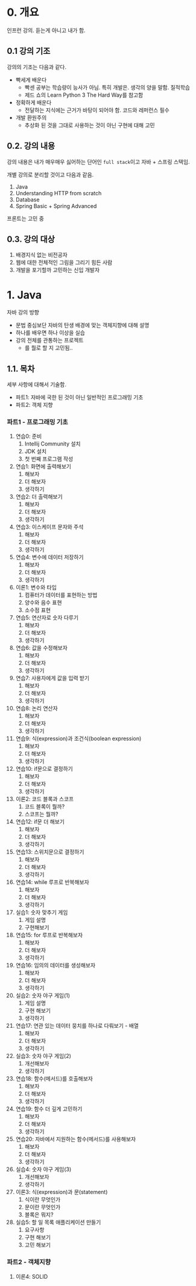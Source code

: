 # 0. 개요

인프런 강의. 듣는게 아니고 내가 함.  

## 0.1 강의 기조

강의의 기조는 다음과 같다.  

- 빡세게 배운다
  - 빡센 공부는 학습량이 능사가 아님. 특히 개발은. 생각의 양을 말함. 질적학습
  - 제드 쇼의 Learn Python 3 The Hard Way를 참고함
- 정확하게 배운다
  - 전달하는 지식에는 근거가 바탕이 되어야 함. 코드와 레퍼런스 필수
- 개발 환원주의
  - 추상화 된 것을 그대로 사용하는 것이 아닌 구현에 대해 고민

## 0.2. 강의 내용

강의 내용은 내가 매우매우 싫어하는 단어인 `full stack`이고 자바 + 스프링 스택임.  

개별 강의로 분리할 것이고 다음과 같음.  

1. Java
2. Understanding HTTP from scratch
3. Database
4. Spring Basic + Spring Advanced

프론트는 고민 중

## 0.3. 강의 대상

1. 배경지식 없는 비전공자
2. 웹에 대한 전체적인 그림을 그리기 힘든 사람
3. 개발을 포기할까 고민하는 신입 개발자

# 1. Java

자바 강의 방향
- 문법 중심보단 자바의 탄생 배경에 맞는 객체지향에 대해 설명
- 하나를 배우면 하나 이상을 실습
- 강의 전체를 관통하는 프로젝트
  - 를 뭘로 할 지 고민됨..

## 1.1. 목차

세부 사항에 대해서 기술함.

* 파트1: 자바에 국한 된 것이 아닌 일반적인 프로그래밍 기초
* 파트2: 객체 지향

### 파트1 - 프로그래밍 기초

1. 연습0: 준비
   1. Intellij Community 설치
   2. JDK 설치
   3. 첫 번째 프로그램 작성
2. 연습1: 화면에 출력해보기
   1. 해보자
   2. 더 해보자
   3. 생각하기
3. 연습2: 더 출력해보기
   1. 해보자
   2. 더 해보자
   3. 생각하기
4. 연습3: 이스케이프 문자와 주석
   1. 해보자
   2. 더 해보자
   3. 생각하기
5. 연습4: 변수에 데이터 저장하기
   1. 해보자
   2. 더 해보자
   3. 생각하기
6. 이론1: 변수와 타입
   1. 컴퓨터가 데이터를 표현하는 방법
   2. 양수와 음수 표현
   3. 소수점 표현
7. 연습5: 연산자로 숫자 다루기
   1. 해보자
   2. 더 해보자
   3. 생각하기
8. 연습6: 값을 수정해보자
   1. 해보자
   2. 더 해보자
   3. 생각하기
9. 연습7: 사용자에게 값을 입력 받기
   1. 해보자
   2. 더 해보자
   3. 생각하기
10. 연습8: 논리 연산자
    1.  해보자
    2.  더 해보자
    3.  생각하기
11. 연습9: 식(expression)과 조건식(boolean expression)
    1.  해보자
    2.  더 해보자
    3.  생각하기
12. 연습10: if문으로 결정하기
    1.  해보자
    2.  더 해보자
    3.  생각하기
13. 이론2: 코드 블록과 스코프
    1.  코드 블록이 뭘까?
    2.  스코프는 뭘까?
14. 연습12: if문 더 해보기
    1.  해보자
    2.  더 해보자
    3.  생각하기
15. 연습13: 스위치문으로 결정하기
    1.  해보자
    2.  더 해보자
    3.  생각하기
16. 연습14: while 루프로 반복해보자
    1.  해보자
    2.  더 해보자
    3.  생각하기
17. 실습1: 숫자 맞추기 게임
    1.  게임 설명
    2.  구현해보기
18. 연습15: for 루프로 반복해보자
    1.  해보자
    2.  더 해보자
    3.  생각하기
19. 연습16: 임의의 데이터를 생성해보자
    1.  해보자
    2.  더 해보자
    3.  생각하기
20. 실습2: 숫자 야구 게임(1)
    1.  게임 설명
    2.  구현 해보기
    3.  생각하기
21. 연습17: 연관 있는 데이터 뭉치를 하나로 다뤄보기 - 배열
    1.  해보자
    2.  더 해보자
    3.  생각하기
22. 실습3: 숫자 야구 게임(2)
    1.  개선해보자
    2.  생각하기
23. 연습18: 함수(메서드)를 호출해보자
    1.  해보자
    2.  더 해보자
    3.  생각하기
24. 연습19: 함수 더 깊게 고민하기
    1.  해보자
    2.  더 해보자
    3.  생각하기
25. 연습20: 자바에서 지원하는 함수(메서드)를 사용해보자
    1.  해보자
    2.  더 해보자
    3.  생각하기
26. 실습4: 숫자 야구 게임(3)
    1.  개선해보자
    2.  생각하기
27. 이론3: 식(expression)과 문(statement)
    1.  식이란 무엇인가
    2.  문이란 무엇인가
    3.  블록은 뭐지?
28. 실습5: 할 일 목록 애플리케이션 만들기
    1.  요구사항
    2.  구현 해보기
    3.  고민 해보기

### 파트2 - 객체지향

1. 이론4: SOLID